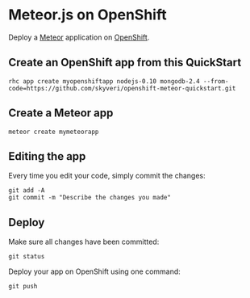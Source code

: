 # Meteor.js on OpenShift

Deploy a [Meteor](http://meteor.com/) application on [OpenShift](http://openshift.com/).

## Create an OpenShift app from this QuickStart

    rhc app create myopenshiftapp nodejs-0.10 mongodb-2.4 --from-code=https://github.com/skyveri/openshift-meteor-quickstart.git

## Create a Meteor app

    meteor create mymeteorapp

## Editing the app

Every time you edit your code, simply commit the changes:

    git add -A
    git commit -m "Describe the changes you made"

## Deploy

Make sure all changes have been committed:

    git status

Deploy your app on OpenShift using one command:

    git push
